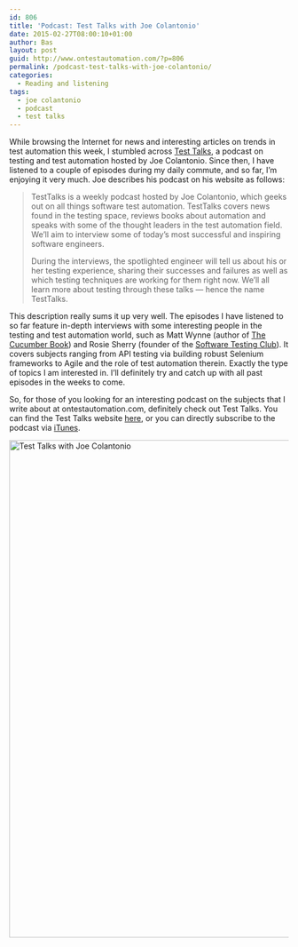 ```yaml
---
id: 806
title: 'Podcast: Test Talks with Joe Colantonio'
date: 2015-02-27T08:00:10+01:00
author: Bas
layout: post
guid: http://www.ontestautomation.com/?p=806
permalink: /podcast-test-talks-with-joe-colantonio/
categories:
  - Reading and listening
tags:
  - joe colantonio
  - podcast
  - test talks
---
```

While browsing the Internet for news and interesting articles on trends in test automation this week, I stumbled across <a href="http://www.testtalks.com" target="_blank">Test Talks</a>, a podcast on testing and test automation hosted by Joe Colantonio. Since then, I have listened to a couple of episodes during my daily commute, and so far, I&#8217;m enjoying it very much. Joe describes his podcast on his website as follows:

> TestTalks is a weekly podcast hosted by Joe Colantonio, which geeks out on all things software test automation. TestTalks covers news found in the testing space, reviews books about automation and speaks with some of the thought leaders in the test automation field. We’ll aim to interview some of today’s most successful and inspiring software engineers.
> 
> During the interviews, the spotlighted engineer will tell us about his or her testing experience, sharing their successes and failures as well as which testing techniques are working for them right now. We’ll all learn more about testing through these talks — hence the name TestTalks.

This description really sums it up very well. The episodes I have listened to so far feature in-depth interviews with some interesting people in the testing and test automation world, such as Matt Wynne (author of <a href="www.amazon.com/Cucumber-Book-Behaviour-Driven-Development-Programmers/dp/1934356808/" target="_blank">The Cucumber Book</a>) and Rosie Sherry (founder of the <a href="http://www.softwaretestingclub.com" target="_blank">Software Testing Club</a>). It covers subjects ranging from API testing via building robust Selenium frameworks to Agile and the role of test automation therein. Exactly the type of topics I am interested in. I&#8217;ll definitely try and catch up with all past episodes in the weeks to come.

So, for those of you looking for an interesting podcast on the subjects that I write about at ontestautomation.com, definitely check out Test Talks. You can find the Test Talks website <a href="http://www.testtalks.com/" target="_blank">here</a>, or you can directly subscribe to the podcast via <a href="https://itunes.apple.com/us/podcast/testtalks-automation-awesomeness/id826722706" target="_blank">iTunes</a>.

[<img src="http://www.ontestautomation.com/wp-content/uploads/2015/02/TestTalksItunesCover.png" alt="Test Talks with Joe Colantonio" width="896" height="896" class="aligncenter size-full wp-image-807" srcset="https://www.ontestautomation.com/wp-content/uploads/2015/02/TestTalksItunesCover.png 896w, https://www.ontestautomation.com/wp-content/uploads/2015/02/TestTalksItunesCover-150x150.png 150w, https://www.ontestautomation.com/wp-content/uploads/2015/02/TestTalksItunesCover-300x300.png 300w" sizes="(max-width: 896px) 100vw, 896px" />](http://www.ontestautomation.com/wp-content/uploads/2015/02/TestTalksItunesCover.png)